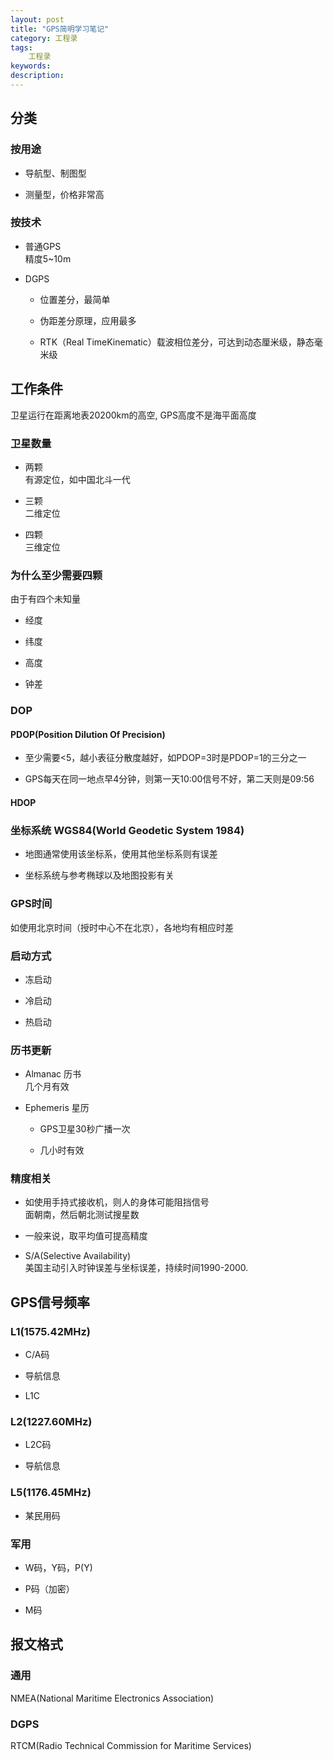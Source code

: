 ```yaml
---
layout: post
title: "GPS简明学习笔记"
category: 工程录
tags: 
    工程录
keywords: 
description: 
---
```


## 分类
### 按用途
* 导航型、制图型

* 测量型，价格非常高

### 按技术
* 普通GPS  
精度5\~10m

* DGPS  
    * 位置差分，最简单

    * 伪距差分原理，应用最多

    * RTK（Real TimeKinematic）载波相位差分，可达到动态厘米级，静态毫米级

## 工作条件
卫星运行在距离地表20200km的高空, GPS高度不是海平面高度

### 卫星数量
* 两颗  
有源定位，如中国北斗一代

* 三颗  
二维定位

* 四颗  
三维定位

### 为什么至少需要四颗
由于有四个未知量
* 经度

* 纬度

* 高度

* 钟差

### DOP

#### PDOP(Position Dilution Of Precision)  
* 至少需要\<5，越小表征分散度越好，如PDOP=3时是PDOP=1的三分之一

* GPS每天在同一地点早4分钟，则第一天10:00信号不好，第二天则是09:56

#### HDOP

### 坐标系统 WGS84(World Geodetic System 1984)
* 地图通常使用该坐标系，使用其他坐标系则有误差

* 坐标系统与参考椭球以及地图投影有关

### GPS时间
如使用北京时间（授时中心不在北京），各地均有相应时差

### 启动方式
* 冻启动

* 冷启动

* 热启动

### 历书更新
* Almanac 历书  
几个月有效

* Ephemeris 星历
    * GPS卫星30秒广播一次

    * 几小时有效

### 精度相关
* 如使用手持式接收机，则人的身体可能阻挡信号  
面朝南，然后朝北测试搜星数

* 一般来说，取平均值可提高精度

* S/A(Selective Availability)  
美国主动引入时钟误差与坐标误差，持续时间1990-2000.

## GPS信号频率

### L1(1575.42MHz)
* C/A码

* 导航信息

* L1C

### L2(1227.60MHz)
* L2C码

* 导航信息

### L5(1176.45MHz)
* 某民用码

### 军用
* W码，Y码，P(Y)

* P码（加密）

* M码


## 报文格式

### 通用
NMEA(National Maritime Electronics Association)

### DGPS
RTCM(Radio Technical Commission for Maritime Services)




